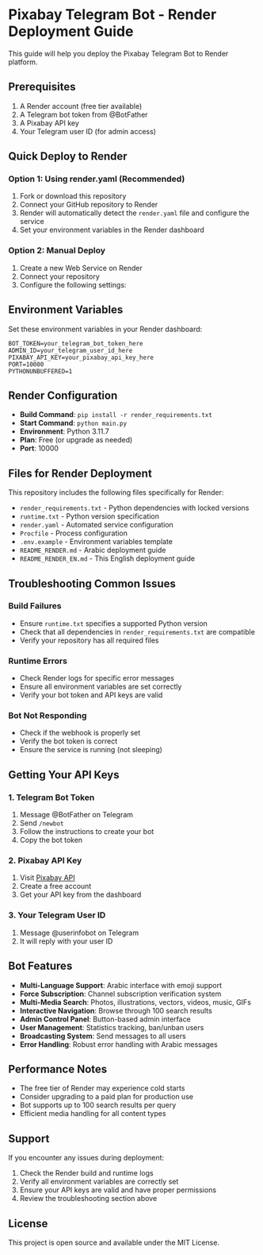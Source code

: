 # Pixabay Telegram Bot - Render Deployment Guide

This guide will help you deploy the Pixabay Telegram Bot to Render platform.

## Prerequisites

1. A Render account (free tier available)
2. A Telegram bot token from @BotFather
3. A Pixabay API key
4. Your Telegram user ID (for admin access)

## Quick Deploy to Render

### Option 1: Using render.yaml (Recommended)
1. Fork or download this repository
2. Connect your GitHub repository to Render
3. Render will automatically detect the `render.yaml` file and configure the service
4. Set your environment variables in the Render dashboard

### Option 2: Manual Deploy
1. Create a new Web Service on Render
2. Connect your repository
3. Configure the following settings:

## Environment Variables

Set these environment variables in your Render dashboard:

```
BOT_TOKEN=your_telegram_bot_token_here
ADMIN_ID=your_telegram_user_id_here
PIXABAY_API_KEY=your_pixabay_api_key_here
PORT=10000
PYTHONUNBUFFERED=1
```

## Render Configuration

- **Build Command**: `pip install -r render_requirements.txt`
- **Start Command**: `python main.py`
- **Environment**: Python 3.11.7
- **Plan**: Free (or upgrade as needed)
- **Port**: 10000

## Files for Render Deployment

This repository includes the following files specifically for Render:

- `render_requirements.txt` - Python dependencies with locked versions
- `runtime.txt` - Python version specification
- `render.yaml` - Automated service configuration
- `Procfile` - Process configuration
- `.env.example` - Environment variables template
- `README_RENDER.md` - Arabic deployment guide
- `README_RENDER_EN.md` - This English deployment guide

## Troubleshooting Common Issues

### Build Failures
- Ensure `runtime.txt` specifies a supported Python version
- Check that all dependencies in `render_requirements.txt` are compatible
- Verify your repository has all required files

### Runtime Errors
- Check Render logs for specific error messages
- Ensure all environment variables are set correctly
- Verify your bot token and API keys are valid

### Bot Not Responding
- Check if the webhook is properly set
- Verify the bot token is correct
- Ensure the service is running (not sleeping)

## Getting Your API Keys

### 1. Telegram Bot Token
1. Message @BotFather on Telegram
2. Send `/newbot`
3. Follow the instructions to create your bot
4. Copy the bot token

### 2. Pixabay API Key
1. Visit [Pixabay API](https://pixabay.com/api/docs/)
2. Create a free account
3. Get your API key from the dashboard

### 3. Your Telegram User ID
1. Message @userinfobot on Telegram
2. It will reply with your user ID

## Bot Features

- **Multi-Language Support**: Arabic interface with emoji support
- **Force Subscription**: Channel subscription verification system
- **Multi-Media Search**: Photos, illustrations, vectors, videos, music, GIFs
- **Interactive Navigation**: Browse through 100 search results
- **Admin Control Panel**: Button-based admin interface
- **User Management**: Statistics tracking, ban/unban users
- **Broadcasting System**: Send messages to all users
- **Error Handling**: Robust error handling with Arabic messages

## Performance Notes

- The free tier of Render may experience cold starts
- Consider upgrading to a paid plan for production use
- Bot supports up to 100 search results per query
- Efficient media handling for all content types

## Support

If you encounter any issues during deployment:
1. Check the Render build and runtime logs
2. Verify all environment variables are correctly set
3. Ensure your API keys are valid and have proper permissions
4. Review the troubleshooting section above

## License

This project is open source and available under the MIT License.